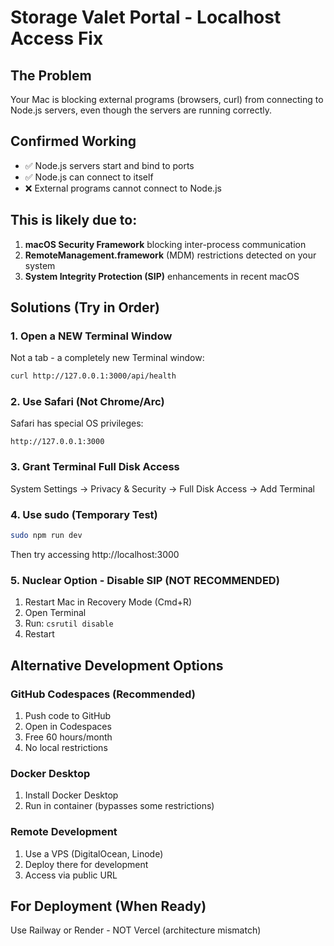 # Storage Valet Portal - Localhost Access Fix

## The Problem
Your Mac is blocking external programs (browsers, curl) from connecting to Node.js servers, even though the servers are running correctly.

## Confirmed Working
- ✅ Node.js servers start and bind to ports
- ✅ Node.js can connect to itself
- ❌ External programs cannot connect to Node.js

## This is likely due to:
1. **macOS Security Framework** blocking inter-process communication
2. **RemoteManagement.framework** (MDM) restrictions detected on your system
3. **System Integrity Protection (SIP)** enhancements in recent macOS

## Solutions (Try in Order)

### 1. Open a NEW Terminal Window
Not a tab - a completely new Terminal window:
```bash
curl http://127.0.0.1:3000/api/health
```

### 2. Use Safari (Not Chrome/Arc)
Safari has special OS privileges:
```
http://127.0.0.1:3000
```

### 3. Grant Terminal Full Disk Access
System Settings → Privacy & Security → Full Disk Access → Add Terminal

### 4. Use sudo (Temporary Test)
```bash
sudo npm run dev
```
Then try accessing http://localhost:3000

### 5. Nuclear Option - Disable SIP (NOT RECOMMENDED)
1. Restart Mac in Recovery Mode (Cmd+R)
2. Open Terminal
3. Run: `csrutil disable`
4. Restart

## Alternative Development Options

### GitHub Codespaces (Recommended)
1. Push code to GitHub
2. Open in Codespaces
3. Free 60 hours/month
4. No local restrictions

### Docker Desktop
1. Install Docker Desktop
2. Run in container (bypasses some restrictions)

### Remote Development
1. Use a VPS (DigitalOcean, Linode)
2. Deploy there for development
3. Access via public URL

## For Deployment (When Ready)
Use Railway or Render - NOT Vercel (architecture mismatch)